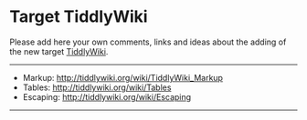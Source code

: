 # Target TiddlyWiki #
Please add here your own comments, links and ideas about the adding of the new target [TiddlyWiki](http://tiddlywiki.org).

---

  * Markup: http://tiddlywiki.org/wiki/TiddlyWiki_Markup
  * Tables: http://tiddlywiki.org/wiki/Tables
  * Escaping: http://tiddlywiki.org/wiki/Escaping


---
